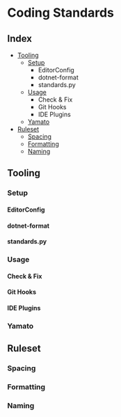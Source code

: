 # Coding Standards

## Index

- [Tooling](#tooling)
  - [Setup](#setup)
    - EditorConfig
    - dotnet-format
    - standards.py
  - [Usage](#usage)
    - Check & Fix
    - Git Hooks
    - IDE Plugins
  - [Yamato](#yamato)
- [Ruleset](#ruleset)
  - [Spacing](#spacing)
  - [Formatting](#formatting)
  - [Naming](#naming)

## Tooling

### Setup

#### EditorConfig

#### dotnet-format

#### standards.py

### Usage

#### Check & Fix

#### Git Hooks

#### IDE Plugins

### Yamato

## Ruleset

### Spacing

### Formatting

### Naming

